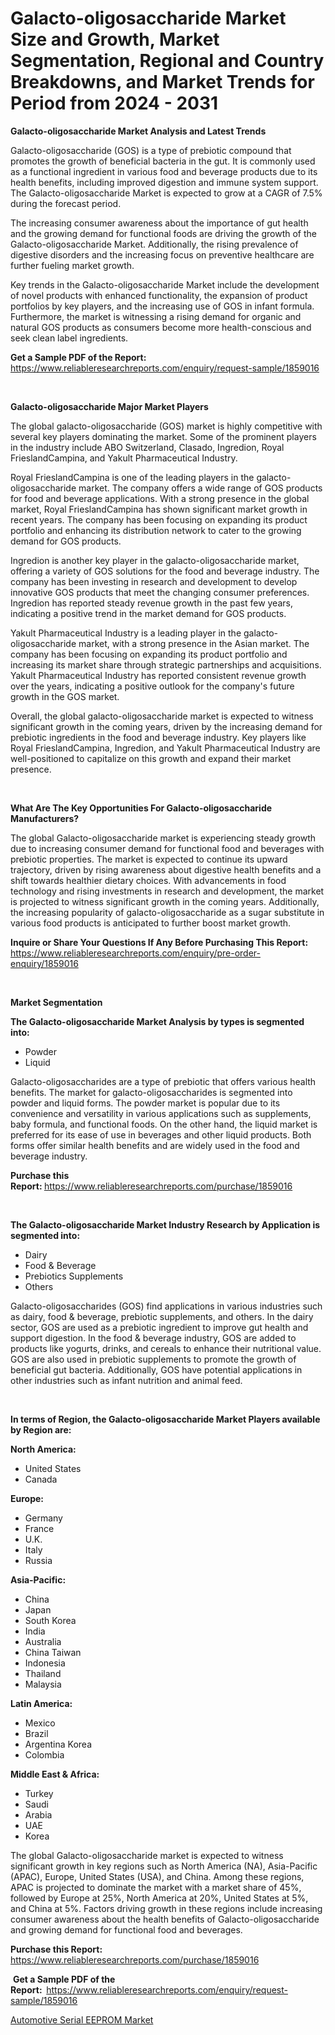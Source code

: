 <p><h1>Galacto-oligosaccharide Market Size and Growth, Market Segmentation, Regional and Country Breakdowns, and Market Trends for Period from 2024 -  2031</h1></p><p><strong>Galacto-oligosaccharide Market Analysis and Latest Trends</strong></p>
<p><p>Galacto-oligosaccharide (GOS) is a type of prebiotic compound that promotes the growth of beneficial bacteria in the gut. It is commonly used as a functional ingredient in various food and beverage products due to its health benefits, including improved digestion and immune system support. The Galacto-oligosaccharide Market is expected to grow at a CAGR of 7.5% during the forecast period.</p><p>The increasing consumer awareness about the importance of gut health and the growing demand for functional foods are driving the growth of the Galacto-oligosaccharide Market. Additionally, the rising prevalence of digestive disorders and the increasing focus on preventive healthcare are further fueling market growth.</p><p>Key trends in the Galacto-oligosaccharide Market include the development of novel products with enhanced functionality, the expansion of product portfolios by key players, and the increasing use of GOS in infant formula. Furthermore, the market is witnessing a rising demand for organic and natural GOS products as consumers become more health-conscious and seek clean label ingredients.</p></p>
<p><strong>Get a Sample PDF of the Report:&nbsp;</strong> <a href="https://www.reliableresearchreports.com/enquiry/request-sample/1859016">https://www.reliableresearchreports.com/enquiry/request-sample/1859016</a></p>
<p>&nbsp;</p>
<p><strong>Galacto-oligosaccharide Major Market Players</strong></p>
<p><p>The global galacto-oligosaccharide (GOS) market is highly competitive with several key players dominating the market. Some of the prominent players in the industry include ABO Switzerland, Clasado, Ingredion, Royal FrieslandCampina, and Yakult Pharmaceutical Industry.</p><p>Royal FrieslandCampina is one of the leading players in the galacto-oligosaccharide market. The company offers a wide range of GOS products for food and beverage applications. With a strong presence in the global market, Royal FrieslandCampina has shown significant market growth in recent years. The company has been focusing on expanding its product portfolio and enhancing its distribution network to cater to the growing demand for GOS products.</p><p>Ingredion is another key player in the galacto-oligosaccharide market, offering a variety of GOS solutions for the food and beverage industry. The company has been investing in research and development to develop innovative GOS products that meet the changing consumer preferences. Ingredion has reported steady revenue growth in the past few years, indicating a positive trend in the market demand for GOS products.</p><p>Yakult Pharmaceutical Industry is a leading player in the galacto-oligosaccharide market, with a strong presence in the Asian market. The company has been focusing on expanding its product portfolio and increasing its market share through strategic partnerships and acquisitions. Yakult Pharmaceutical Industry has reported consistent revenue growth over the years, indicating a positive outlook for the company's future growth in the GOS market.</p><p>Overall, the global galacto-oligosaccharide market is expected to witness significant growth in the coming years, driven by the increasing demand for prebiotic ingredients in the food and beverage industry. Key players like Royal FrieslandCampina, Ingredion, and Yakult Pharmaceutical Industry are well-positioned to capitalize on this growth and expand their market presence.</p></p>
<p>&nbsp;</p>
<p><strong>What Are The Key Opportunities For Galacto-oligosaccharide Manufacturers?</strong></p>
<p><p>The global Galacto-oligosaccharide market is experiencing steady growth due to increasing consumer demand for functional food and beverages with prebiotic properties. The market is expected to continue its upward trajectory, driven by rising awareness about digestive health benefits and a shift towards healthier dietary choices. With advancements in food technology and rising investments in research and development, the market is projected to witness significant growth in the coming years. Additionally, the increasing popularity of galacto-oligosaccharide as a sugar substitute in various food products is anticipated to further boost market growth.</p></p>
<p><strong>Inquire or Share Your Questions If Any Before Purchasing This Report:</strong> <a href="https://www.reliableresearchreports.com/enquiry/pre-order-enquiry/1859016">https://www.reliableresearchreports.com/enquiry/pre-order-enquiry/1859016</a></p>
<p>&nbsp;</p>
<p><strong>Market Segmentation</strong></p>
<p><strong>The Galacto-oligosaccharide Market Analysis by types is segmented into:</strong></p>
<p><ul><li>Powder</li><li>Liquid</li></ul></p>
<p><p>Galacto-oligosaccharides are a type of prebiotic that offers various health benefits. The market for galacto-oligosaccharides is segmented into powder and liquid forms. The powder market is popular due to its convenience and versatility in various applications such as supplements, baby formula, and functional foods. On the other hand, the liquid market is preferred for its ease of use in beverages and other liquid products. Both forms offer similar health benefits and are widely used in the food and beverage industry.</p></p>
<p><strong>Purchase this Report:&nbsp;</strong><a href="https://www.reliableresearchreports.com/purchase/1859016">https://www.reliableresearchreports.com/purchase/1859016</a></p>
<p>&nbsp;</p>
<p><strong>The Galacto-oligosaccharide Market Industry Research by Application is segmented into:</strong></p>
<p><ul><li>Dairy</li><li>Food & Beverage</li><li>Prebiotics Supplements</li><li>Others</li></ul></p>
<p><p>Galacto-oligosaccharides (GOS) find applications in various industries such as dairy, food & beverage, prebiotic supplements, and others. In the dairy sector, GOS are used as a prebiotic ingredient to improve gut health and support digestion. In the food & beverage industry, GOS are added to products like yogurts, drinks, and cereals to enhance their nutritional value. GOS are also used in prebiotic supplements to promote the growth of beneficial gut bacteria. Additionally, GOS have potential applications in other industries such as infant nutrition and animal feed.</p></p>
<p>&nbsp;</p>
<p><strong>In terms of Region, the Galacto-oligosaccharide Market Players available by Region are:</strong></p>
<p>
    <p> <strong> North America: </strong>
        <ul>
            <li>United States</li>
            <li>Canada</li>
        </ul>
        </p> 
    <p> <strong> Europe: </strong>
        <ul>
            <li>Germany</li>
            <li>France</li>
            <li>U.K.</li>
            <li>Italy</li>
            <li>Russia</li>
        </ul>
        </p> 
    <p> <strong> Asia-Pacific: </strong>
        <ul>
            <li>China</li>
            <li>Japan</li>
            <li>South Korea</li>
            <li>India</li>
            <li>Australia</li>
            <li>China Taiwan</li>
            <li>Indonesia</li>
            <li>Thailand</li>
            <li>Malaysia</li>
        </ul>
        </p> 
    <p> <strong> Latin America: </strong>
        <ul>
            <li>Mexico</li>
            <li>Brazil</li>
            <li>Argentina Korea</li>
            <li>Colombia</li>
        </ul>
        </p> 
    <p> <strong> Middle East & Africa: </strong>
        <ul>
            <li>Turkey</li>
            <li>Saudi</li>
            <li>Arabia</li>
            <li>UAE</li>
            <li>Korea</li>
        </ul>
    </p>
    </p>
<p><p>The global Galacto-oligosaccharide market is expected to witness significant growth in key regions such as North America (NA), Asia-Pacific (APAC), Europe, United States (USA), and China. Among these regions, APAC is projected to dominate the market with a market share of 45%, followed by Europe at 25%, North America at 20%, United States at 5%, and China at 5%. Factors driving growth in these regions include increasing consumer awareness about the health benefits of Galacto-oligosaccharide and growing demand for functional food and beverages.</p></p>
<p><strong>Purchase this Report: </strong><a href="https://www.reliableresearchreports.com/purchase/1859016">https://www.reliableresearchreports.com/purchase/1859016</a></p>
<p>&nbsp;<strong>Get a Sample PDF of the Report:&nbsp;&nbsp;</strong><a href="https://www.reliableresearchreports.com/enquiry/request-sample/1859016">https://www.reliableresearchreports.com/enquiry/request-sample/1859016</a></p>
<p><strong></strong></p>
<p><p><a href="https://frill-swim-3cd.notion.site/Automotive-Serial-EEPROM-Market-Size-and-Examines-its-Market-Scope-with-a-Primary-Focus-on-Growth--5162b081dbbd4e8786aa4e6383ac84ac">Automotive Serial EEPROM Market</a></p></p>